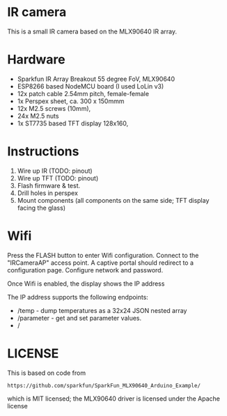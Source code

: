IR camera
=========

This is a small IR camera based on the MLX90640 IR array.


Hardware
========

* Sparkfun IR Array Breakout 55 degree FoV, MLX90640 
* ESP8266 based NodeMCU board (I used LoLin v3)
* 12x patch cable 2.54mm pitch, female-female
* 1x Perspex sheet, ca. 300 x 150mmm
* 12x M2.5 screws (10mm),
* 24x M2.5 nuts
* 1x ST7735 based TFT display 128x160,

Instructions
============

1. Wire up IR (TODO: pinout)
2. Wire up TFT (TODO: pinout)
3. Flash firmware & test.
4. Drill holes in perspex
5. Mount components (all components on the same side; TFT display facing the glass)



Wifi
====


Press the FLASH button to enter Wifi configuration. Connect to the
"IRCameraAP" access point. A captive portal should redirect to a
configuration page. Configure network and password. 

Once Wifi is enabled, the display shows the IP address

The IP address supports the following endpoints:

   * /temp - dump temperatures as a 32x24 JSON nested array
   * /parameter - get and set parameter values.
   * / 


LICENSE
=======

This is based on code from 

    https://github.com/sparkfun/SparkFun_MLX90640_Arduino_Example/

which is MIT licensed; the MLX90640 driver is licensed under the
Apache license
